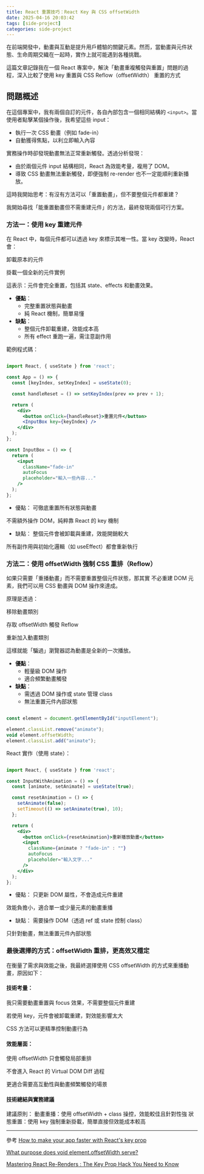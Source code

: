 ```yaml
---
title: React 重置技巧：React Key 與 CSS offsetWidth
date: 2025-04-16 20:03:42
tags: [side-project]
categories: side-project
---
```



在前端開發中，動畫與互動是提升用戶體驗的關鍵元素。然而，當動畫與元件狀態、生命周期交織在一起時，實作上就可能遇到各種挑戰。

這篇文章記錄我在一個 React 專案中，解決「動畫重複觸發與重置」問題的過程，深入比較了使用 key 重置與 CSS Reflow（offsetWidth） 重置的方式


## 問題概述

在這個專案中，我有兩個自訂的元件，各自內部包含一個相同結構的 ``<input>``。當使用者點擊某個操作後，我希望這些 input：

<!-- more -->

- 執行一次 CSS 動畫（例如 fade-in）
- 自動獲得焦點，以利立即輸入內容

實務操作時卻發現動畫無法正常重新觸發。透過分析發現：

- 由於兩個元件 input 結構相同，React 為效能考量，複用了 DOM。
- 導致 CSS 動畫無法重新觸發，即便強制 re-render 也不一定能順利重新播放。

這時我開始思考：有沒有方法可以「重置動畫」，但不要整個元件都重建？

我開始尋找「能重置動畫但不需重建元件」的方法，最終發現兩個可行方案。


### 方法一：使用 key 重建元件
在 React 中，每個元件都可以透過 key 來標示其唯一性。當 key 改變時，React 會：

卸載原本的元件

掛載一個全新的元件實例

這表示：元件會完全重置，包括其 state、effects 和動畫效果。


- **優點**：
  - 完整重置狀態與動畫
  - 純 React 機制，簡單易懂
- **缺點**：
  - 整個元件卸載重建，效能成本高
  - 所有 effect 重跑一遍，需注意副作用

範例程式碼：
```jsx

import React, { useState } from 'react';

const App = () => {
  const [keyIndex, setKeyIndex] = useState(0);

  const handleReset = () => setKeyIndex(prev => prev + 1);

  return (
    <div>
      <button onClick={handleReset}>重置元件</button>
      <InputBox key={keyIndex} />
    </div>
  );
};

const InputBox = () => {
  return (
    <input
      className="fade-in"
      autoFocus
      placeholder="輸入一些內容..."
    />
  );
};
```

- 優點：
可徹底重置所有狀態與動畫

不需額外操作 DOM，純粹靠 React 的 key 機制

- 缺點：
整個元件會被卸載與重建，效能開銷較大

所有副作用與初始化邏輯（如 useEffect）都會重新執行



### 方法二：使用 offsetWidth 強制 CSS 重排（Reflow）

如果只需要「重播動畫」而不需要重置整個元件狀態，那其實 不必重建 DOM 元素，我們可以用 CSS 動畫與 DOM 操作來達成。

原理是透過：

移除動畫類別

存取 offsetWidth 觸發 Reflow

重新加入動畫類別

這樣就能「騙過」瀏覽器認為動畫是全新的一次播放。

- **優點**：
  - 輕量級 DOM 操作
  - 適合頻繁動畫觸發
- **缺點**：
  - 需透過 DOM 操作或 state 管理 class
  - 無法重置元件內部狀態


```js

const element = document.getElementById("inputElement");

element.classList.remove("animate");
void element.offsetWidth;
element.classList.add("animate");
```

React 實作（使用 state）：

```jsx

import React, { useState } from 'react';

const InputWithAnimation = () => {
  const [animate, setAnimate] = useState(true);

  const resetAnimation = () => {
    setAnimate(false);
    setTimeout(() => setAnimate(true), 10);
  };

  return (
    <div>
      <button onClick={resetAnimation}>重新播放動畫</button>
      <input
        className={animate ? "fade-in" : ""}
        autoFocus
        placeholder="輸入文字..."
      />
    </div>
  );
};
```

- 優點：
只更新 DOM 屬性，不會造成元件重建

效能負擔小，適合單一或少量元素的動畫重播

- 缺點：
需要操作 DOM（透過 ref 或 state 控制 class）

只針對動畫，無法重置元件內部狀態


### 最後選擇的方式：offsetWidth 重排，更高效又穩定

在衡量了需求與效能之後，我最終選擇使用 CSS offsetWidth 的方式來重播動畫，原因如下：

#### 技術考量：
我只需要動畫重置與 focus 效果，不需要整個元件重建

若使用 key，元件會被卸載重建，對效能影響太大

CSS 方法可以更精準控制動畫行為

#### 效能層面：
使用 offsetWidth 只會觸發局部重排

不會進入 React 的 Virtual DOM Diff 過程

更適合需要高互動性與動畫頻繁觸發的場景

#### 技術總結與實務建議

建議原則：
動畫重播：使用 offsetWidth + class 操控，效能較佳且針對性強
狀態重置：使用 key 強制重新掛載，簡單直接但效能成本較高




---

參考
[How to make your app faster with React's key prop](https://dev.to/olivare/how-to-make-your-app-faster-with-reacts-key-prop-170n)

[What purpose does void element.offsetWidth serve?](https://stackoverflow.com/questions/60686489/what-purpose-does-void-element-offsetwidth-serve/69029892#69029892)

[Mastering React Re-Renders : The Key Prop Hack You Need to Know](https://dev.to/malapashish/mastering-react-re-renders-the-key-prop-hack-you-need-to-know-17hh)
